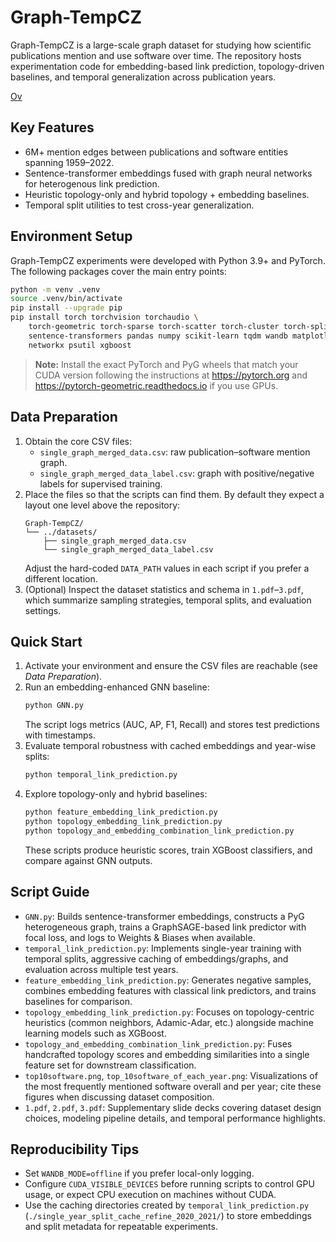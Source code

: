 # Graph-TempCZ
Graph-TempCZ is a large-scale graph dataset for studying how scientific publications mention and use software over time. The repository hosts experimentation code for embedding-based link prediction, topology-driven baselines, and temporal generalization across publication years.

<!-- ![Top 10 software overall](top10software.png)
![Top 10 software by publication year](top_10software_of_each_year.png) -->

[Ov](top_10software_of_each_year.png)

## Key Features
- 6M+ mention edges between publications and software entities spanning 1959–2022.
- Sentence-transformer embeddings fused with graph neural networks for heterogenous link prediction.
- Heuristic topology-only and hybrid topology + embedding baselines.
- Temporal split utilities to test cross-year generalization.

## Environment Setup
Graph-TempCZ experiments were developed with Python 3.9+ and PyTorch. The following packages cover the main entry points:

```bash
python -m venv .venv
source .venv/bin/activate
pip install --upgrade pip
pip install torch torchvision torchaudio \
    torch-geometric torch-sparse torch-scatter torch-cluster torch-spline-conv \
    sentence-transformers pandas numpy scikit-learn tqdm wandb matplotlib seaborn \
    networkx psutil xgboost
```

> **Note:** Install the exact PyTorch and PyG wheels that match your CUDA version following the instructions at https://pytorch.org and https://pytorch-geometric.readthedocs.io if you use GPUs.

## Data Preparation
1. Obtain the core CSV files:
   - `single_graph_merged_data.csv`: raw publication–software mention graph.
   - `single_graph_merged_data_label.csv`: graph with positive/negative labels for supervised training.
2. Place the files so that the scripts can find them. By default they expect a layout one level above the repository:
   ```
   Graph-TempCZ/
   └── ../datasets/
       ├── single_graph_merged_data.csv
       └── single_graph_merged_data_label.csv
   ```
   Adjust the hard-coded `DATA_PATH` values in each script if you prefer a different location.
3. (Optional) Inspect the dataset statistics and schema in `1.pdf`–`3.pdf`, which summarize sampling strategies, temporal splits, and evaluation settings.

## Quick Start
1. Activate your environment and ensure the CSV files are reachable (see *Data Preparation*).
2. Run an embedding-enhanced GNN baseline:
   ```bash
   python GNN.py
   ```
   The script logs metrics (AUC, AP, F1, Recall) and stores test predictions with timestamps.
3. Evaluate temporal robustness with cached embeddings and year-wise splits:
   ```bash
   python temporal_link_prediction.py
   ```
4. Explore topology-only and hybrid baselines:
   ```bash
   python feature_embedding_link_prediction.py
   python topology_embedding_link_prediction.py
   python topology_and_embedding_combination_link_prediction.py
   ```
   These scripts produce heuristic scores, train XGBoost classifiers, and compare against GNN outputs.

## Script Guide
- `GNN.py`: Builds sentence-transformer embeddings, constructs a PyG heterogeneous graph, trains a GraphSAGE-based link predictor with focal loss, and logs to Weights & Biases when available.
- `temporal_link_prediction.py`: Implements single-year training with temporal splits, aggressive caching of embeddings/graphs, and evaluation across multiple test years.
- `feature_embedding_link_prediction.py`: Generates negative samples, combines embedding features with classical link predictors, and trains baselines for comparison.
- `topology_embedding_link_prediction.py`: Focuses on topology-centric heuristics (common neighbors, Adamic-Adar, etc.) alongside machine learning models such as XGBoost.
- `topology_and_embedding_combination_link_prediction.py`: Fuses handcrafted topology scores and embedding similarities into a single feature set for downstream classification.
- `top10software.png`, `top_10software_of_each_year.png`: Visualizations of the most frequently mentioned software overall and per year; cite these figures when discussing dataset composition.
- `1.pdf`, `2.pdf`, `3.pdf`: Supplementary slide decks covering dataset design choices, modeling pipeline details, and temporal performance highlights.

## Reproducibility Tips
- Set `WANDB_MODE=offline` if you prefer local-only logging.
- Configure `CUDA_VISIBLE_DEVICES` before running scripts to control GPU usage, or expect CPU execution on machines without CUDA.
- Use the caching directories created by `temporal_link_prediction.py` (`./single_year_split_cache_refine_2020_2021/`) to store embeddings and split metadata for repeatable experiments.

